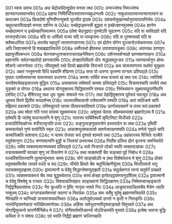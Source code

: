 001  	व्यास उवाच
001a	अथ चेद्रोचयेदेतद्द्रुह्येत मनसा तथा
001c	उन्मज्जंश्च निमज्जंश्च ज्ञानवान्प्लववान्भवेत्
002a	प्रज्ञया निर्मितैर्धीरास्तारयन्त्यबुधान्प्लवैः
002c	नाबुधास्तारयन्त्यन्यानात्मानं वा कथञ्चन
003a	छिन्नदोषो मुनिर्योगान्युक्तो युञ्जीत द्वादश
003c	दशकर्मसुखानर्थानुपायापायनिर्भयः
004a	चक्षुराचारवित्प्राज्ञो मनसा दर्शनेन च
004c	यच्छेद्वाङ्मनसी बुद्ध्या य इच्छेज्ज्ञानमुत्तमम्
004e	ज्ञानेन यच्छेदात्मानं य इच्छेच्छान्तिमात्मनः
005a	एतेषां चेदनुद्रष्टा पुरुषोऽपि सुदारुणः
005c	यदि वा सर्ववेदज्ञो यदि वाप्यनृचोऽजपः
006a	यदि वा धार्मिको यज्वा यदि वा पापकृत्तमः
006c	यदि वा पुरुषव्याघ्रो यदि वा क्लैब्यधारिता
007a	तरत्येव महादुर्गं जरामरणसागरम्
007c	एवं ह्येतेन योगेन युञ्जानोऽप्येकमन्ततः
007e	अपि जिज्ञासमानो हि शब्दब्रह्मातिवर्तते
008a	धर्मोपस्थो ह्रीवरूथ उपायापायकूबरः
008c	अपानाक्षः प्राणयुगः प्रज्ञायुर्जीवबन्धनः
009a	चेतनाबन्धुरश्चारुराचारग्रहनेमिवान्
009c	दर्शनस्पर्शनवहो घ्राणश्रवणवाहनः
010a	प्रज्ञानाभिः सर्वतन्त्रप्रतोदो ज्ञानसारथिः
010c	क्षेत्रज्ञाधिष्ठितो धीरः श्रद्धादमपुरःसरः
011a	त्यागवर्त्मानुगः क्षेम्यः शौचगो ध्यानगोचरः
011c	जीवयुक्तो रथो दिव्यो ब्रह्मलोके विराजते
012a	अथ संत्वरमाणस्य रथमेतं युयुक्षतः
012c	अक्षरं गन्तुमनसो विधिं वक्ष्यामि शीघ्रगम्
013a	सप्त यो धारणाः कृत्स्ना वाग्यतः प्रतिपद्यते
013c	पृष्ठतः पार्श्वतश्चान्या यावत्यस्ताः प्रधारणाः
014a	क्रमशः पार्थिवं यच्च वायव्यं खं तथा पयः
014c	ज्योतिषो यत्तदैश्वर्यमहङ्कारस्य बुद्धितः
015a	अव्यक्तस्य तथैश्वर्यं क्रमशः प्रतिपद्यते
015c	विक्रमाश्चापि यस्यैते तथा युङ्क्ते स योगतः
016a	अथास्य योगयुक्तस्य सिद्धिमात्मनि पश्यतः
016c	निर्मथ्यमानः सूक्ष्मत्वाद्रूपाणीमानि दर्शयेत्
017a	शैशिरस्तु यथा धूमः सूक्ष्मः संश्रयते नभः
017c	तथा देहाद्विमुक्तस्य पूर्वरूपं भवत्युत
018a	अथ धूमस्य विरमे द्वितीयं रूपदर्शनम्
018c	जलरूपमिवाकाशे तत्रैवात्मनि पश्यति
019a	अपां व्यतिक्रमे चापि वह्निरूपं प्रकाशते
019c	तस्मिन्नुपरते चास्य पीतवस्त्रवदिष्यते
019e	ऊर्णारूपसवर्णं च तस्य रूपं प्रकाशते
020a	अथ श्वेतां गतिं गत्वा वायव्यं सूक्ष्ममप्यजः
020c	अशुक्लं चेतसः सौक्ष्म्यमव्यक्तं ब्रह्मणोऽस्य वै
021a	एतेष्वपि हि जातेषु फलजातानि मे शृणु
021c	जातस्य पार्थिवैश्वर्ये सृष्टिरिष्टा विधीयते
022a	प्रजापतिरिवाक्षोभ्यः शरीरात्सृजति प्रजाः
022c	अङ्गुल्यङ्गुष्ठमात्रेण हस्तपादेन वा तथा
023a	पृथिवीं कम्पयत्येको गुणो वायोरिति स्मृतः
023c	आकाशभूतश्चाकाशे सवर्णत्वात्प्रणश्यति
024a	वर्णतो गृह्यते चापि कामात्पिबति चाशयान्
024c	न चास्य तेजसा रूपं दृश्यते शाम्यते तथा
025a	अहंकारस्य विजितेः पञ्चैते स्युर्वशानुगाः
025c	षण्णामात्मनि बुद्धौ च जितायां प्रभवत्यथ
026a	निर्दोषा प्रतिभा ह्येनं कृत्स्ना समभिवर्तते
026c	तथैव व्यक्तमात्मानमव्यक्तं प्रतिपद्यते
027a	यतो निःसरते लोको भवति व्यक्तसञ्ज्ञकः
027c	तत्राव्यक्तमयीं व्याख्यां शृणु त्वं विस्तरेण मे
027e	तथा व्यक्तमयीं चैव सङ्ख्यां पूर्वं निबोध मे
028a	पञ्चविंशतितत्त्वानि तुल्यान्युभयतः समम्
028c	योगे साङ्ख्येऽपि च तथा विशेषांस्तत्र मे शृणु
029a	प्रोक्तं तद्व्यक्तमित्येव जायते वर्धते च यत्
029c	जीर्यते म्रियते चैव चतुर्भिर्लक्षणैर्युतम्
030a	विपरीतमतो यत्तु तदव्यक्तमुदाहृतम्
030c	द्वावात्मानौ च वेदेषु सिद्धान्तेष्वप्युदाहृतौ
031a	चतुर्लक्षणजं त्वन्यं चतुर्वर्गं प्रचक्षते
031c	व्यक्तमव्यक्तजं चैव तथा बुद्धमथेतरत्
031e	सत्त्वं क्षेत्रज्ञ इत्येतद्द्वयमप्यनुदर्शितम्
032a	द्वावात्मानौ च वेदेषु विषयेषु च रज्यतः
032c	विषयात्प्रतिसंहारः साङ्ख्यानां सिद्धिलक्षणम्
033a	निर्ममश्चानहङ्कारो निर्द्वंद्वश्छिन्नसंशयः
033c	नैव क्रुध्यति न द्वेष्टि नानृता भाषते गिरः
034a	आक्रुष्टस्ताडितश्चैव मैत्रेण ध्याति नाशुभम्
034c	वाग्दण्डकर्ममनसां त्रयाणां च निवर्तकः
035a	समः सर्वेषु भूतेषु ब्रह्माणमभिवर्तते
035c	नैवेच्छति न चानिच्छो यात्रामात्रव्यवस्थितः
036a	अलोलुपोऽव्यथो दान्तो न कृती न निराकृतिः
036c	नास्येन्द्रियमनेकाग्रं नातिक्षिप्तमनोरथः
036e	अहिंस्रः सर्वभूतानामीदृक्साङ्ख्यो विमुच्यते
037a	अथ योगाद्विमुच्यन्ते कारणैर्यैर्निबोध मे
037c	योगैश्वर्यमतिक्रान्तो योऽतिक्रामति मुच्यते
038a	इत्येषा भावजा बुद्धिः कथिता ते न संशयः
038c	एवं भवति निर्द्वंद्वो ब्रह्माणं चाधिगच्छति


